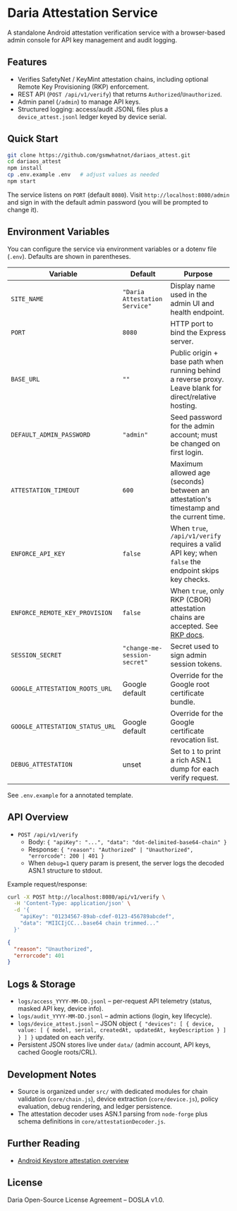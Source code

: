 # Daria Attestation Service

A standalone Android attestation verification service with a browser-based admin console for API key management and audit logging.

## Features
- Verifies SafetyNet / KeyMint attestation chains, including optional Remote Key Provisioning (RKP) enforcement.
- REST API (`POST /api/v1/verify`) that returns `Authorized`/`Unauthorized`.
- Admin panel (`/admin`) to manage API keys.
- Structured logging: access/audit JSONL files plus a `device_attest.jsonl` ledger keyed by device serial.

## Quick Start
```bash
git clone https://github.com/gsmwhatnot/dariaos_attest.git
cd dariaos_attest
npm install
cp .env.example .env   # adjust values as needed
npm start
```
The service listens on `PORT` (default `8080`). Visit `http://localhost:8080/admin` and sign in with the default admin password (you will be prompted to change it).

## Environment Variables
You can configure the service via environment variables or a dotenv file (`.env`). Defaults are shown in parentheses.

| Variable | Default | Purpose |
| --- | --- | --- |
| `SITE_NAME` | `"Daria Attestation Service"` | Display name used in the admin UI and health endpoint. |
| `PORT` | `8080` | HTTP port to bind the Express server. |
| `BASE_URL` | `""` | Public origin + base path when running behind a reverse proxy. Leave blank for direct/relative hosting. |
| `DEFAULT_ADMIN_PASSWORD` | `"admin"` | Seed password for the admin account; must be changed on first login. |
| `ATTESTATION_TIMEOUT` | `600` | Maximum allowed age (seconds) between an attestation's timestamp and the current time. |
| `ENFORCE_API_KEY` | `false` | When `true`, `/api/v1/verify` requires a valid API key; when `false` the endpoint skips key checks. |
| `ENFORCE_REMOTE_KEY_PROVISION` | `false` | When `true`, only RKP (CBOR) attestation chains are accepted. See [RKP docs](https://source.android.com/docs/security/features/remote-key-provisioning/attestation). |
| `SESSION_SECRET` | `"change-me-session-secret"` | Secret used to sign admin session tokens. |
| `GOOGLE_ATTESTATION_ROOTS_URL` | Google default | Override for the Google root certificate bundle. |
| `GOOGLE_ATTESTATION_STATUS_URL` | Google default | Override for the Google certificate revocation list. |
| `DEBUG_ATTESTATION` | unset | Set to `1` to print a rich ASN.1 dump for each verify request. |

See `.env.example` for a annotated template.

## API Overview
- `POST /api/v1/verify`
  - Body: `{ "apiKey": "...", "data": "dot-delimited-base64-chain" }`
  - Response: `{ "reason": "Authorized" | "Unauthorized", "errorcode": 200 | 401 }`
  - When `debug=1` query param is present, the server logs the decoded ASN.1 structure to stdout.

Example request/response:

```bash
curl -X POST http://localhost:8080/api/v1/verify \
  -H 'Content-Type: application/json' \
  -d '{
    "apiKey": "01234567-89ab-cdef-0123-456789abcdef",
    "data": "MIICIjCC...base64 chain trimmed..."
  }'
```

```json
{
  "reason": "Unauthorized",
  "errorcode": 401
}
```

## Logs & Storage
- `logs/access_YYYY-MM-DD.jsonl` – per-request API telemetry (status, masked API key, device info).
- `logs/audit_YYYY-MM-DD.jsonl` – admin actions (login, key lifecycle).
- `logs/device_attest.jsonl` – JSON object `{ "devices": [ { device, value: [ { model, serial, createdAt, updatedAt, keyDescription } ] } ] }` updated on each verify.
- Persistent JSON stores live under `data/` (admin account, API keys, cached Google roots/CRL).

## Development Notes
- Source is organized under `src/` with dedicated modules for chain validation (`core/chain.js`), device extraction (`core/device.js`), policy evaluation, debug rendering, and ledger persistence.
- The attestation decoder uses ASN.1 parsing from `node-forge` plus schema definitions in `core/attestationDecoder.js`.

## Further Reading
- [Android Keystore attestation overview](https://source.android.com/docs/security/features/keystore/attestation)

## License
Daria Open-Source License Agreement – DOSLA v1.0.
